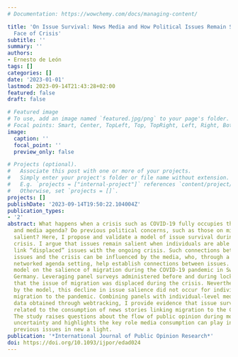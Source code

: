 ```yaml
---
# Documentation: https://wowchemy.com/docs/managing-content/

title: 'On Issue Survival: News Media and How Political Issues Remain Salient in the
  Face of Crisis'
subtitle: ''
summary: ''
authors:
- Ernesto de León
tags: []
categories: []
date: '2023-01-01'
lastmod: 2023-09-14T21:43:28+02:00
featured: false
draft: false

# Featured image
# To use, add an image named `featured.jpg/png` to your page's folder.
# Focal points: Smart, Center, TopLeft, Top, TopRight, Left, Right, BottomLeft, Bottom, BottomRight.
image:
  caption: ''
  focal_point: ''
  preview_only: false

# Projects (optional).
#   Associate this post with one or more of your projects.
#   Simply enter your project's folder or file name without extension.
#   E.g. `projects = ["internal-project"]` references `content/project/deep-learning/index.md`.
#   Otherwise, set `projects = []`.
projects: []
publishDate: '2023-09-14T19:50:22.104004Z'
publication_types:
- '2'
abstract: What happens when a crisis such as COVID-19 fully occupies the political
  and media agenda? Do previous political concerns, such as those on migration, remain
  salient? Here, I propose and validate a model of issue survival during times of
  crisis. I argue that issues remain salient when individuals are able to cognitively
  link “displaced” issues with the ongoing crisis. Such connections between displaced
  issues and the crisis can be influenced by the media, who, through a process of
  networked agenda setting, help establish connections between issues. I test this
  model on the salience of migration during the COVID-19 pandemic in Switzerland and
  Germany. Leveraging panel surveys administered before and during lockdowns, I show
  that the issue of migration was displaced during the crisis. Nevertheless, as proposed
  by the model, this decline in issue salience did not occur for individuals connecting
  migration to the pandemic. Combining panels with individual-level media consumption
  data obtained through webtracking, I provide evidence that issue survival was significantly
  related to the consumption of news stories linking migration to the COVID-19 crisis.
  The study raises questions about the flow of public opinion during moments of mass
  uncertainty and highlights the key role media consumption can play in understanding
  previous issues in new a light.
publication: '*International Journal of Public Opinion Research*'
doi: https://doi.org/10.1093/ijpor/edad024
---
```

